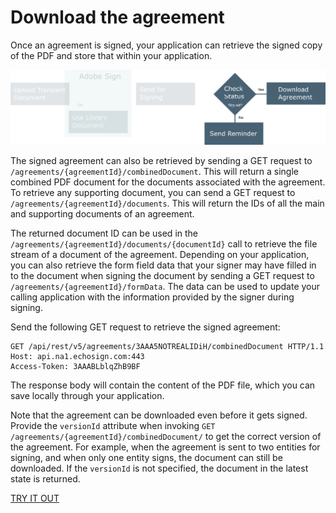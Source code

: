 # Download the agreement

Once an agreement is signed, your application can retrieve the signed copy of the PDF and store that within your application.

![download the agreement](../img/sign_devguide_4.png)

The signed agreement can also be retrieved by sending a GET request to `/agreements/{agreementId}/combinedDocument`. This will return a single combined PDF document for the documents associated with the agreement. To retrieve any supporting document, you can send a GET request to `/agreements/{agreementId}/documents`. This will return the IDs of all the main and supporting documents of an agreement.

The returned document ID can be used in the `/agreements/{agreementId}/documents/{documentId}` call to retrieve the file stream of a document of the agreement. Depending on your application, you can also retrieve the form field data that your signer may have filled in to the document when signing the document by sending a GET request to `/agreements/{agreementId}/formData`. The data can be used to update your calling application with the information provided by the signer during signing.

Send the following GET request to retrieve the signed agreement:

```http
GET /api/rest/v5/agreements/3AAA5NOTREALIDiH/combinedDocument HTTP/1.1
Host: api.na1.echosign.com:443
Access-Token: 3AAABLblqZhB9BF
```

The response body will contain the content of the PDF file, which you can save locally through your application.

Note that the agreement can be downloaded even before it gets signed. Provide the `versionId` attribute when invoking `GET /agreements/{agreementId}/combinedDocument/` to get the correct version of the agreement. For example, when the agreement is sent to two entities for signing, and when only one entity signs, the document can still be downloaded. If the `versionId` is not specified, the document in the latest state is returned.

[TRY IT OUT](https://secure.na1.echosign.com/public/docs/restapi/v5#!/agreements/_0_1_2_3_4_5_6)

